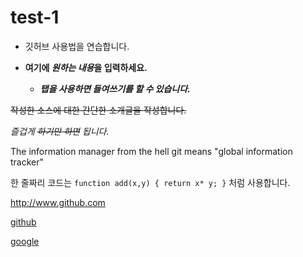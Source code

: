 # test-1

- 깃허브 사용법을 연습합니다. 

+ **여기에 *원하는 내용*을 입력하세요.**

  + ___탭을 사용하면 들여쓰기를 할 수 있습니다.___

 ~~작성한 소스에 대한 간단한 소개글을 작성합니다.~~

_즐겁게 ~~하기만 하면~~ 됩니다._

The information manager from the hell
git means "global information tracker"

한 줄짜리 코드는 `function add(x,y) { return x* y; }` 처럼 사용합니다.

<http://www.github.com>

[github](http://github.com)

[google](http://github.com, "검색사이트")
